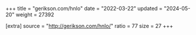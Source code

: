 +++
title = "gerikson.com/hnlo"
date = "2022-03-22"
updated = "2024-05-20"
weight = 27392

[extra]
source = "http://gerikson.com/hnlo/"
ratio = 77
size = 27
+++

